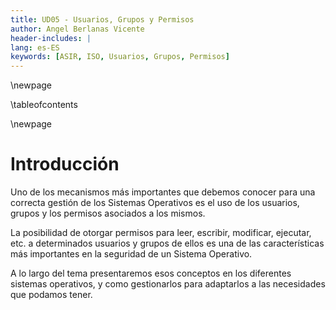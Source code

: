 ```yaml
---
title: UD05 - Usuarios, Grupos y Permisos
author: Angel Berlanas Vicente
header-includes: |
lang: es-ES
keywords: [ASIR, ISO, Usuarios, Grupos, Permisos]
---
```


\newpage

\tableofcontents

\newpage

# Introducción

Uno de los mecanismos más importantes que debemos conocer para una correcta gestión de los Sistemas Operativos
es el uso de los usuarios, grupos y los permisos asociados a los mismos.

La posibilidad de otorgar permisos para leer, escribir, modificar, ejecutar, etc. a determinados usuarios y grupos
de ellos es una de las características más importantes en la seguridad de un Sistema Operativo.

A lo largo del tema presentaremos esos conceptos en los diferentes sistemas operativos, y como gestionarlos para
adaptarlos a las necesidades que podamos tener.
